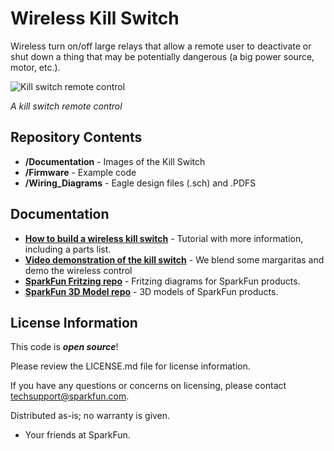 Wireless Kill Switch
======================

Wireless turn on/off large relays that allow a remote user to deactivate or shut down a thing that may be potentially dangerous (a big power source, motor, etc.).

![Kill switch remote control](https://github.com/sparkfun/Wireless_Kill_Switch/blob/master/Documentation/Kill_Switch_Images-01.jpg)

_*A kill switch remote control*_

Repository Contents
-------------------
* **/Documentation** - Images of the Kill Switch
* **/Firmware** - Example code 
* **/Wiring_Diagrams** - Eagle design files (.sch) and .PDFS

Documentation
-------------
* **[How to build a wireless kill switch](https://learn.sparkfun.com/tutorials/how-to-build-a-remote-kill-switch)** - Tutorial with more information, including a parts list. 
* **[Video demonstration of the kill switch](https://www.youtube.com/watch?v=idKhC2QLU6c)** - We blend some margaritas and demo the wireless control
* **[SparkFun Fritzing repo](https://github.com/sparkfun/Fritzing_Parts)** - Fritzing diagrams for SparkFun products.
* **[SparkFun 3D Model repo](https://github.com/sparkfun/3D_Models)** - 3D models of SparkFun products. 

License Information
-------------------

This code is _**open source**_! 

Please review the LICENSE.md file for license information. 

If you have any questions or concerns on licensing, please contact techsupport@sparkfun.com.

Distributed as-is; no warranty is given.

- Your friends at SparkFun.
